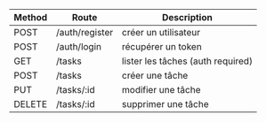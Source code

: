 | Method | Route | Description |
|--------|-------|-------------|
| POST | /auth/register | créer un utilisateur |
| POST | /auth/login | récupérer un token |
| GET | /tasks | lister les tâches (auth required) |
| POST | /tasks | créer une tâche |
| PUT | /tasks/:id | modifier une tâche |
| DELETE | /tasks/:id | supprimer une tâche |
